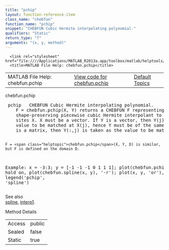 ```yaml
---
title: "pchip"
layout: function-reference-item
class_name: "chebfun"
function_name: "pchip"
snippet: "CHEBFUN Cubic Hermite interpolating polynomial."
qualifiers: "Static"
return_type: "f"
arguments: "(x, y, method)"
---
```


<html>
   <head>
      <meta http-equiv="Content-Type" content="text/html; charset=utf-8">
   
      <link rel="stylesheet" href="file:////Applications/MATLAB_R2013a.app/toolbox/matlab/helptools/private/helpwin.css">
      <title>MATLAB File Help: chebfun.pchip</title>
   </head>
   <body>
      <!--Single-page help-->
      <table border="0" cellspacing="0" width="100%">
         <tr class="subheader">
            <td class="headertitle">MATLAB File Help: chebfun.pchip</td>
            <td class="subheader-left"><a href="matlab:edit chebfun.pchip">View code for chebfun.pchip</a></td>
            <td class="subheader-right"><a href="matlab:helpwin">Default Topics</a></td>
         </tr>
      </table>
      <div class="title">chebfun.pchip</div>
      <div class="helptext"><pre><!--helptext --> <span class="helptopic">pchip</span>   CHEBFUN Cubic Hermite interpolating polynomial.
    F = <span class="helptopic">chebfun.pchip</span>(X, Y) returns a CHEBFUN F representing a certain
    shape-preserving piecewise cubic Hermite interpolant to the values Y at the
    sites X. X must be a vector. If Y is a vector, then Y(j) is taken as the
    value to be matched at X(j), hence Y must be of the same length as X. If Y
    is a matrix, then Y(:,j) is taken as the value to be matched at X(j).
 
    F = <span class="helptopic">chebfun.pchip</span>(X, Y, D) is similar, but F is defined on the domain D.
 
   Example:
     x = -3:3;
     y = [-1 -1 -1 0 1 1 1];
     plot(chebfun.pchip(x, y)); hold on, 
     plot(chebfun.spline(x, y), '-r');
     plot(x, y, 'or'), hold off
     legend('pchip', 'spline')</pre></div><!--after help --><!--seeAlso--><div class="footerlinktitle">See also</div><div class="footerlink"> <a href="matlab:helpwin chebfun.spline">spline</a>, <a href="matlab:helpwin chebfun.interp1">interp1</a>.
</div>
      <!--Method-->
      <div class="sectiontitle">Method Details</div>
      <table class="class-details">
         <tr>
            <td class="class-detail-label">Access</td>
            <td>public</td>
         </tr>
         <tr>
            <td class="class-detail-label">Sealed</td>
            <td>false</td>
         </tr>
         <tr>
            <td class="class-detail-label">Static</td>
            <td>true</td>
         </tr>
      </table>
   </body>
</html>
